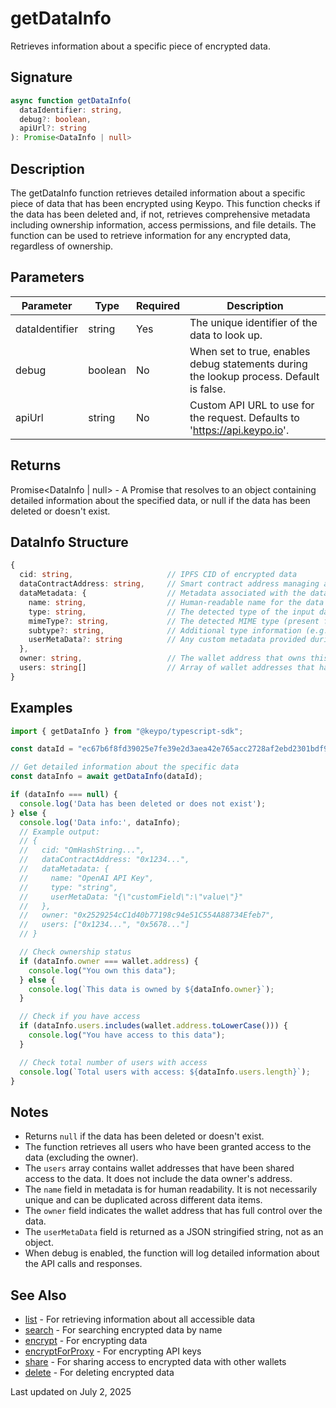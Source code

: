 # getDataInfo

Retrieves information about a specific piece of encrypted data.

## Signature

```typescript
async function getDataInfo(
  dataIdentifier: string,
  debug?: boolean,
  apiUrl?: string
): Promise<DataInfo | null>
```

## Description

The getDataInfo function retrieves detailed information about a specific piece of data that has been encrypted using Keypo. This function checks if the data has been deleted and, if not, retrieves comprehensive metadata including ownership information, access permissions, and file details. The function can be used to retrieve information for any encrypted data, regardless of ownership.

## Parameters

| Parameter | Type | Required | Description |
|-----------|------|----------|-------------|
| dataIdentifier | string | Yes | The unique identifier of the data to look up. |
| debug | boolean | No | When set to true, enables debug statements during the lookup process. Default is false. |
| apiUrl | string | No | Custom API URL to use for the request. Defaults to 'https://api.keypo.io'. |

## Returns

Promise<DataInfo | null> - A Promise that resolves to an object containing detailed information about the specified data, or null if the data has been deleted or doesn't exist.

## DataInfo Structure

```typescript
{
  cid: string,                     // IPFS CID of encrypted data
  dataContractAddress: string,     // Smart contract address managing access
  dataMetadata: {                  // Metadata associated with the data
    name: string,                  // Human-readable name for the data
    type: string,                  // The detected type of the input data
    mimeType?: string,             // The detected MIME type (present for File/Blob input)
    subtype?: string,              // Additional type information (e.g., 'bigint', 'base64')
    userMetaData?: string          // Any custom metadata provided during preprocessing
  },
  owner: string,                   // The wallet address that owns this data
  users: string[]                  // Array of wallet addresses that have been granted access
}
```

## Examples

```typescript
import { getDataInfo } from "@keypo/typescript-sdk";

const dataId = "ec67b6f8fd39025e7fe39e2d3aea42e765acc2728af2ebd2301bdf940c5b76ab"

// Get detailed information about the specific data
const dataInfo = await getDataInfo(dataId);

if (dataInfo === null) {
  console.log('Data has been deleted or does not exist');
} else {
  console.log('Data info:', dataInfo);
  // Example output:
  // {
  //   cid: "QmHashString...",
  //   dataContractAddress: "0x1234...",
  //   dataMetadata: {
  //     name: "OpenAI API Key",
  //     type: "string",
  //     userMetaData: "{\"customField\":\"value\"}"
  //   },
  //   owner: "0x2529254cC1d40b77198c94e51C554A88734Efeb7",
  //   users: ["0x1234...", "0x5678..."]
  // }

  // Check ownership status
  if (dataInfo.owner === wallet.address) {
    console.log("You own this data");
  } else {
    console.log(`This data is owned by ${dataInfo.owner}`);
  }

  // Check if you have access
  if (dataInfo.users.includes(wallet.address.toLowerCase())) {
    console.log("You have access to this data");
  }

  // Check total number of users with access
  console.log(`Total users with access: ${dataInfo.users.length}`);
}
```

## Notes

- Returns `null` if the data has been deleted or doesn't exist.
- The function retrieves all users who have been granted access to the data (excluding the owner).
- The `users` array contains wallet addresses that have been shared access to the data. It does not include the data owner's address.
- The `name` field in metadata is for human readability. It is not necessarily unique and can be duplicated across different data items.
- The `owner` field indicates the wallet address that has full control over the data.
- The `userMetaData` field is returned as a JSON stringified string, not as an object.
- When debug is enabled, the function will log detailed information about the API calls and responses.

## See Also

- [list](list.md) - For retrieving information about all accessible data
- [search](search.md) - For searching encrypted data by name
- [encrypt](../encryption/encrypt.md) - For encrypting data
- [encryptForProxy](../encryption/encryptForProxy.md) - For encrypting API keys
- [share](share.md) - For sharing access to encrypted data with other wallets
- [delete](delete.md) - For deleting encrypted data

Last updated on July 2, 2025